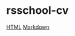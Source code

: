 # rsschool-cv
[HTML](https://DaryaMarmysh.github.io/rsschool-cv/)
[Markdown](https://DaryaMarmysh.github.io/rsschool-cv/cv)
